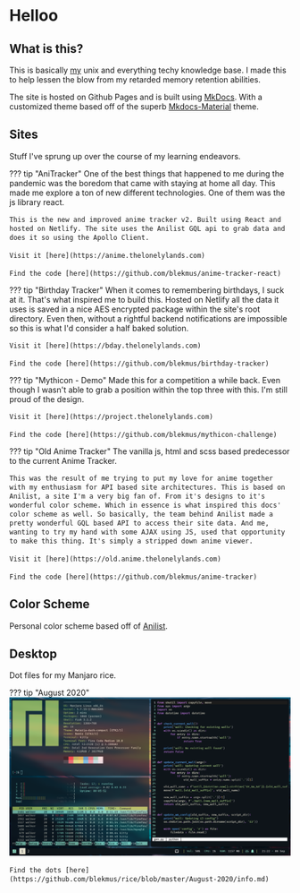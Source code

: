 # Helloo

## What is this?

This is basically [my](https://github.com/blekmus) unix and everything techy knowledge base. 
I made this to help lessen the blow from my retarded memory retention abilities.

The site is hosted on Github Pages and is built using [MkDocs](https://github.com/mkdocs/mkdocs). 
With a customized theme based off of the superb [Mkdocs-Material](https://github.com/squidfunk/mkdocs-material) theme.

## Sites

Stuff I've sprung up over the course of my learning endeavors.

??? tip "AniTracker"
    One of the best things that happened to me during the pandemic was the boredom that came with staying at home all day. This made me explore a ton of new different technologies. One of them was the js library react. 

    This is the new and improved anime tracker v2. Built using React and hosted on Netlify. The site uses the Anilist GQL api to grab data and does it so using the Apollo Client.

    Visit it [here](https://anime.thelonelylands.com)

    Find the code [here](https://github.com/blekmus/anime-tracker-react)


??? tip "Birthday Tracker"
    When it comes to remembering birthdays, I suck at it. That's what inspired me to build this. Hosted on Netlify all the data it uses is saved in a nice AES encrypted package within the site's root directory. Even then, without a rightful backend notifications are impossible so this is what I'd consider a half baked solution.

    Visit it [here](https://bday.thelonelylands.com)

    Find the code [here](https://github.com/blekmus/birthday-tracker)


??? tip "Mythicon - Demo"
    Made this for a competition a while back. Even though I wasn't able to grab a position within the top three with this. I'm still proud of the design.

    Visit it [here](https://project.thelonelylands.com)

    Find the code [here](https://github.com/blekmus/mythicon-challenge)


??? tip "Old Anime Tracker"
    The vanilla js, html and scss based predecessor to the current Anime Tracker.

    This was the result of me trying to put my love for anime together with my enthusiasm for API based site architectures. This is based on Anilist, a site I'm a very big fan of. From it's designs to it's wonderful color scheme. Which in essence is what inspired this docs' color scheme as well. So basically, the team behind Anilist made a pretty wonderful GQL based API to access their site data. And me, wanting to try my hand with some AJAX using JS, used that opportunity to make this thing. It's simply a stripped down anime viewer.

    Visit it [here](https://old.anime.thelonelylands.com)

    Find the code [here](https://github.com/blekmus/anime-tracker)

## Color Scheme
Personal color scheme based off of [Anilist](https://anilist.co/).

<style>
    .coolors-palette-widget_info {
        display: none !important;
    }

    .coolors-palette-widget {
        height: initial !important;
    }
</style>
<script src="https://coolors.co/palette-widget/widget.js"></script>
<script data-id="0953594985235442">new CoolorsPaletteWidget("0953594985235442", ["ffffff","b4c8da","3db4f2","d878cb","151f2e","0b1622"]); </script>

## Desktop

Dot files for my Manjaro rice.

??? tip "August 2020"
    ![desktop-image](https://raw.githubusercontent.com/blekmus/rice/master/August-2020/home/.config/previews/Terms.png)

    Find the dots [here](https://github.com/blekmus/rice/blob/master/August-2020/info.md)
